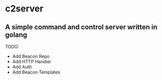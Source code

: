 # c2server
## A simple command and control server written in golang

TODO:
* Add Beacon Repo
* Add HTTP Handler
* Add Auth
* Add Beacon Templates
